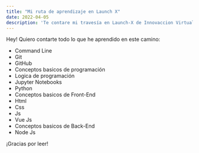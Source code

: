 ```yaml
---
title: "Mi ruta de aprendizaje en Launch X"
date: 2022-04-05
description: 'Te contare mi travesía en Launch-X de Innovaccion Virtual'
---
```


Hey! Quiero contarte todo lo que he aprendido en este camino:

- Command Line
- Git
- GitHub
- Conceptos basicos de programación
- Logica de programación
- Jupyter Notebooks
- Python
- Conceptos basicos de Front-End
- Html
- Css
- Js
- Vue Js
- Conceptos basicos de Back-End
- Node Js

¡Gracias por leer!
